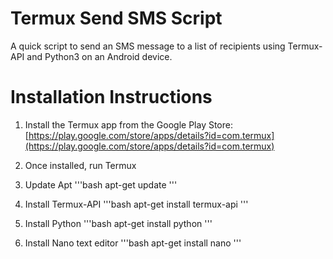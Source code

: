# Termux Send SMS Script
A quick script to send an SMS message to a list of recipients using Termux-API and Python3  on an Android device.

# Installation Instructions
1. Install the Termux app from the Google Play Store: [https://play.google.com/store/apps/details?id=com.termux](https://play.google.com/store/apps/details?id=com.termux)

1. Once installed, run Termux

1. Update Apt
'''bash
apt-get update
'''

1. Install Termux-API
'''bash
apt-get install termux-api
'''

1. Install Python
'''bash
apt-get install python
'''

1. Install Nano text editor
'''bash
apt-get install nano
'''
